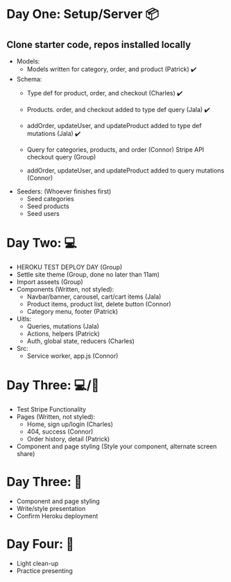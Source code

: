 # Day One: Setup/Server 📦
##	Clone starter code, repos installed locally
*	Models: 
  	* Models written for category, order, and product (Patrick) ✔️
* Schema: 
  	 * Type def for product, order, and checkout (Charles) ✔️
  	* Products. order, and checkout added to type def query (Jala)  ✔️

  	* addOrder, updateUser, and updateProduct added to type def mutations (Jala) ✔️

  	* Query for categories, products, and order (Connor) 
  	Stripe API checkout query (Group)

  	* addOrder, updateUser, and updateProduct added to query mutations (Connor)
*	Seeders: (Whoever finishes first)
  	* Seed categories
  	* Seed products 
    * Seed users 

# Day Two: 💻
*	HEROKU TEST DEPLOY DAY (Group)
*	Settle site theme (Group, done no  later than 11am)
*	Import asseets (Group)
*	Components (Written, not styled):
    *	Navbar/banner, carousel, cart/cart items (Jala)
    * Product items, product list, delete button (Connor)
    * Category menu, footer (Patrick)
*	Uitls: 
    * Queries, mutations (Jala)
  	* Actions, helpers (Patrick)
    * Auth, global state, reducers (Charles)
*	Src: 
    * Service worker, app.js (Connor)

# Day Three: 💻/🎨
*	Test Stripe Functionality 
*	Pages (Written, not styled): 
    * Home, sign up/login (Charles)
    *	404, success (Connor)
    * Order history, detail (Patrick)
*	Component and page styling (Style your component, alternate screen share)

# Day Three: 🎨
*	Component and page styling
*	Write/style presentation 
*	Confirm Heroku deployment

# Day Four: 🧹
*	Light clean-up
*	Practice presenting 
